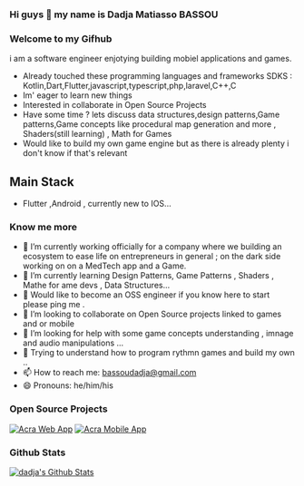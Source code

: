 ### Hi guys 👋 my name is Dadja Matiasso BASSOU
 ### Welcome to my Gifhub
 
 
i am a software engineer enjotying building mobiel applications and games.

- Already touched these programming languages and frameworks SDKS : Kotlin,Dart,Flutter,javascript,typescript,php,laravel,C++,C 
- Im' eager to learn new things
- Interested in collaborate in Open Source Projects
- Have some time ? lets discuss data structures,design patterns,Game patterns,Game concepts like procedural map generation and more , Shaders(still learning) , Math for Games 
- Would like to build my own game engine but as there is already plenty i don't know if that's relevant

## Main Stack

- Flutter ,Android , currently new to IOS...

### Know me more

- 🔭 I’m currently working officially for a company where we building an ecosystem to ease life on entrepreneurs in general ; on the dark side working on on a MedTech app and a Game.
- 🌱 I’m currently learning Design Patterns, Game Patterns , Shaders , Mathe for ame devs , Data Structures... 
- 🌱 Would like to become an OSS engineer if you know here to start please ping me .
- 👯 I’m looking to collaborate on Open Source projects linked to games and or mobile
- 🤔 I’m looking for help with some game concepts understanding , imnage and audio manipulations ...
- 🤔 Trying to understand how to program rythmn games and build my own .. 
- 📫 How to reach me: bassoudadja@gmail.com
- 😄 Pronouns: he/him/his



### Open Source Projects
[![Acra Web App](https://github-readme-stats.vercel.app/api/pin/?username=dadja&repo=acramobileapp)](https://github.com/dadja/acramobileapp)
[![Acra Mobile App](https://github-readme-stats.vercel.app/api/pin/?username=dadja&repo=acrawebapp)](https://github.com/dadja/acrawebapp)



<!--
 ### Open Source Projects
 this is for reference when you have your projet ready 
[![Flame Engine](https://github-readme-stats.vercel.app/api/pin/?username=flame-engine&repo=flame)](https://github.com/flame-engine/flame)


And  also  Flutter packages:
this is also for reference..
- [Twilio Programmable Video](https://gitlab.com/twilio-flutter/programmable-video)
-->


### Github Stats

[![dadja's Github Stats](https://github-readme-stats.vercel.app/api?username=dadja&count_private=true&theme=default&show_icons=true)](https://github.com/dadja)
